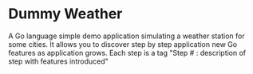 # Dummy Weather

A Go language simple demo application simulating a weather station for some cities.
It allows you to discover step by step application new Go features as application grows.
Each step is a tag "Step \# : description of step with features introduced"
